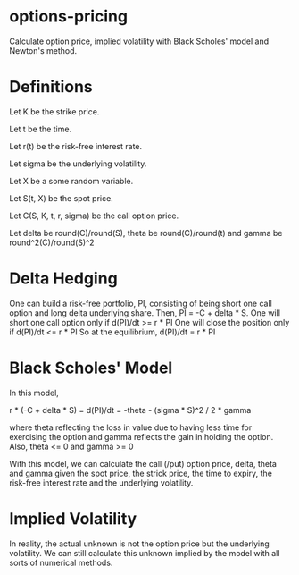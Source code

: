 # options-pricing

Calculate option price, implied volatility with Black Scholes' model and Newton's method.

Definitions
=====
Let K be the strike price.

Let t be the time.

Let r(t) be the risk-free interest rate.

Let sigma be the underlying volatility.

Let X be a some random variable.

Let S(t, X) be the spot price.

Let C(S, K, t, r, sigma) be the call option price.

Let delta be round(C)/round(S), theta be round(C)/round(t) and gamma be round^2(C)/round(S)^2

Delta Hedging
=====

One can build a risk-free portfolio, PI, consisting of being short one call option and long delta underlying share.
Then, PI = -C + delta * S.
One will short one call option only if d(PI)/dt >= r * PI
One will close the position only if d(PI)/dt <= r * PI
So at the equilibrium, d(PI)/dt = r * PI

Black Scholes' Model
=====

In this model,

r * (-C + delta * S) = d(PI)/dt = -theta - (sigma * S)^2 / 2 * gamma

where theta reflecting the loss in value due to having less time for exercising the option and gamma reflects the gain in holding the option.
Also, theta <= 0 and gamma >= 0

With this model, we can calculate the call (/put) option price, delta, theta and gamma given the spot price, the strick price, the time to expiry, the risk-free interest rate and the underlying volatility.

Implied Volatility
=====
In reality, the actual unknown is not the option price but the underlying volatility. We can still calculate this unknown implied by the model with all sorts of numerical methods.
